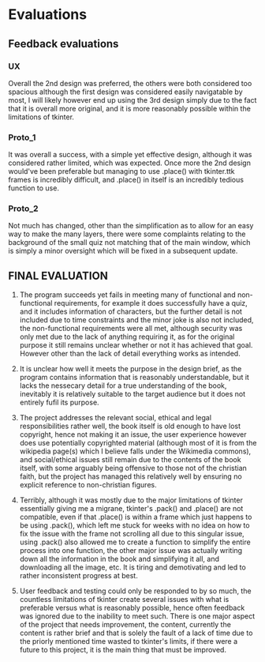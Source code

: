 # Evaluations

## Feedback evaluations

### UX

Overall the 2nd design was preferred, the others were both considered too spacious although the first design was considered easily navigatable by most, I will likely however end up using the 3rd design simply due to the fact that it is overall more original, and it is more reasonably possible within the limitations of tkinter.

### Proto_1

It was overall a success, with a simple yet effective design, although it was considered rather limited, which was expected. Once more the 2nd design would've been preferable but managing to use .place() with tkinter.ttk frames is incredibly difficult, and .place() in itself is an incredibly tedious function to use.

### Proto_2

Not much has changed, other than the simplification as to allow for an easy way to make the many layers, there were some complaints relating to the background of the small quiz not matching that of the main window, which is simply a minor oversight which will be fixed in a subsequent update.

## FINAL EVALUATION

1. The program succeeds yet fails in meeting many of functional and non-functional requirements, for example it does successfully have a quiz, and it includes information of characters, but the further detail is not included due to time constraints and the minor joke is also not included, the non-functional requirements were all met, although security was only met due to the lack of anything requiring it, as for the original purpose it still remains unclear whether or not it has achieved that goal. However other than the lack of detail everything works as intended.

2. It is unclear how well it meets the purpose in the design brief, as the program contains information that is reasonably understandable, but it lacks the nessecary detail for a true understanding of the book, inevitably it is relatively suitable to the target audience but it does not entirely fufil its purpose.

3. The project addresses the relevant social, ethical and legal responsibilities rather well, the book itself is old enough to have lost copyright, hence not making it an issue, the user experience however does use potentially copyrighted material (although most of it is from the wikipedia page(s) which I believe falls under the Wikimedia commons), and social/ethical issues still remain due to the contents of the book itself, with some arguably being offensive to those not of the christian faith, but the project has managed this relatively well by ensuring no explicit reference to non-christian figures.

4. Terribly, although it was mostly due to the major limitations of tkinter essentially giving me a migrane, tkinter's .pack() and .place() are not compatible, even if that .place() is within a frame which just happens to be using .pack(), which left me stuck for weeks with no idea on how to fix the issue with the frame not scrolling all due to this singular issue, using .pack() also allowed me to create a function to simplify the entire process into one function, the other major issue was actually writing down all the information in the book and simplifying it all, and downloading all the image, etc. It is tiring and demotivating and led to rather inconsistent progress at best.

5. User feedback and testing could only be responded to by so much, the countless limitations of tkinter create several issues with what is preferable versus what is reasonably possible, hence often feedback was ignored due to the inability to meet such. There is one major aspect of the project that needs improvement, the content, currently the content is rather brief and that is solely the fault of a lack of time due to the priorly mentioned time wasted to tkinter's limits, if there were a future to this project, it is the main thing that must be improved.
